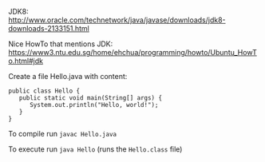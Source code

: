 

JDK8:  
http://www.oracle.com/technetwork/java/javase/downloads/jdk8-downloads-2133151.html  


Nice HowTo that mentions JDK:  
https://www3.ntu.edu.sg/home/ehchua/programming/howto/Ubuntu_HowTo.html#jdk  


Create a file Hello.java with content:

    public class Hello {
       public static void main(String[] args) {
          System.out.println("Hello, world!");
       }
    }

To compile run ```javac Hello.java```

To execute run ```java Hello``` (runs the ```Hello.class``` file)